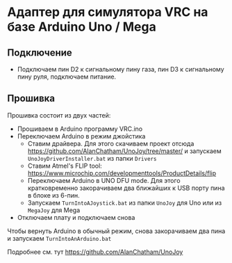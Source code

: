 # Адаптер для симулятора VRC на базе Arduino Uno / Mega
## Подключение
- Подключаем пин D2 к сигнальному пину газа, пин D3 к сигнальному пину руля, подключаем питание.

## Прошивка
Прошивка состоит из двух частей:
- Прошиваем в Arduino программу VRC.ino
- Переключаем Arduino в режим джойстика
    - Ставим драйвера. Для этого скачиваем проект отсюда https://github.com/AlanChatham/UnoJoy/tree/master/ и запускаем `UnoJoyDriverInstaller.bat` из папки `Drivers`
    - Ставим Atmel's FLIP tool: https://www.microchip.com/developmenttools/ProductDetails/flip
    - Переключаем Arduino в UNO DFU mode. Для этого кратковременно закорачиваем два ближайших к USB порту пина в блоке из 6-пин.
    - Запускаем `TurnIntoAJoystick.bat` из папки `UnoJoy` для Uno или из `MegaJoy` для Mega
- Отключаем плату и подключаем снова

Чтобы вернуть Arduino в обычный режим, снова закорачиваем два пина и запускаем `TurnIntoAnArduino.bat`

Подробнее см. тут https://github.com/AlanChatham/UnoJoy